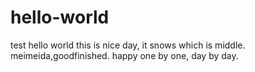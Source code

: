 # hello-world
test hello world
this is nice day, it snows which is middle.
meimeida,goodfinished.
happy one by one, day by day.
